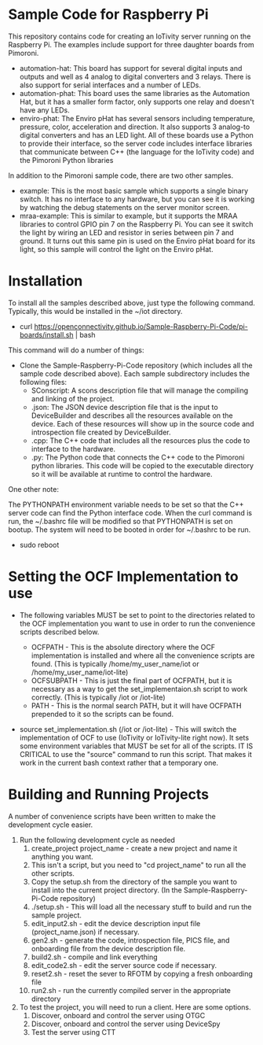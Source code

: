 # Sample Code for Raspberry Pi

This repository contains code for creating an IoTivity server running on the Raspberry Pi. The examples include support for three daughter boards from Pimoroni.
- automation-hat: This board has support for several digital inputs and outputs and well as 4 analog to digital converters and 3 relays. There is also support for serial interfaces and a number of LEDs.
- automation-phat: This board uses the same libraries as the Automation Hat, but it has a smaller form factor, only supports one relay and doesn't have any LEDs.
- enviro-phat: The Enviro pHat has several sensors including temperature, pressure, color, acceleration and direction. It also supports 3 analog-to digital converters and has an LED light.
All of these boards use a Python to provide their interface, so the server code includes interface libraries that communicate between C++ (the language for the IoTivity code) and the Pimoroni Python libraries

In addition to the Pimoroni sample code, there are two other samples.
- example: This is the most basic sample which supports a single binary switch. It has no interface to any hardware, but you can see it is working by watching the debug statements on the server monitor screen.
- mraa-example: This is similar to example, but it supports the MRAA libraries to control GPIO pin 7 on the Raspberry Pi. You can see it switch the light by wiring an LED and resistor in series between pin 7 and ground. It turns out this same pin is used on the Enviro pHat board for its light, so this sample will control the light on the Enviro pHat.

# Installation

To install all the samples described above, just type the following command. Typically, this would be installed in the ~/iot directory.

- curl https://openconnectivity.github.io/Sample-Raspberry-Pi-Code/pi-boards/install.sh | bash

This command will do a number of things:

- Clone the Sample-Raspberry-Pi-Code repository (which includes all the sample code described above). Each sample subdirectory includes the following files:
  - SConscript: A scons description file that will manage the compiling and linking of the project.
  - <sample>.json: The JSON device description file that is the input to DeviceBuilder and describes all the resources available on the device. Each of these resources will show up in the source code and introspection file created by DeviceBuilder.
  - <sample>.cpp: The C++ code that includes all the resources plus the code to interface to the hardware.
  - <sample>.py: The Python code that connects the C++ code to the Pimoroni python libraries. This code will be copied to the executable directory so it will be available at runtime to control the hardware.

One other note:

The PYTHONPATH environment variable needs to be set so that the C++ server code can find the Python interface code. When the curl command is run, the ~/.bashrc file will be modified so that PYTHONPATH is set on bootup. The system will need to be booted in order for ~/.bashrc to be run.
- sudo reboot

# Setting the OCF Implementation to use

- The following variables MUST be set to point to the directories related to the OCF implementation you want to use in order to run the convenience scripts described below.
  - OCFPATH - This is the absolute directory where the OCF implementation is installed and where all the convenience scripts are found. (This is typically /home/my_user_name/iot or /home/my_user_name/iot-lite)
  - OCFSUBPATH - This is just the final part of OCFPATH, but it is necessary as a way to get the set_implementaion.sh script to work correctly. (This is typically /iot or /iot-lite)
  - PATH - This is the normal search PATH, but it will have OCFPATH prepended to it so the scripts can be found.

- source set_implementation.sh (/iot or /iot-lite) - This will switch the implementation of OCF to use (IoTivity or IoTivity-lite right now). It sets some environment variables that MUST be set for all of the scripts. IT IS CRITICAL to use the "source" command to run this script. That makes it work in the current bash context rather that a temporary one.

# Building and Running Projects

A number of convenience scripts have been written to make the development cycle easier.
1. Run the following development cycle as needed
    1. create_project project_name - create a new project and name it anything you want.
    2. This isn't a script, but you need to "cd project_name" to run all the other scripts.
    3. Copy the setup.sh from the directory of the sample you want to install into the current project directory. (In the Sample-Raspberry-Pi-Code repository)
    4. ./setup.sh - This will load all the necessary stuff to build and run the sample project.
    5. edit_input2.sh - edit the device description input file (project_name.json) if necessary.
    6. gen2.sh - generate the code, introspection file, PICS file, and onboarding file from the device description file.
    7. build2.sh - compile and link everything
    8. edit_code2.sh - edit the server source code if necessary.
    9. reset2.sh - reset the sever to RFOTM by copying a fresh onboarding file
    10. run2.sh - run the currently compiled server in the appropriate directory
2. To test the project, you will need to run a client. Here are some options.
    1. Discover, onboard and control the server using OTGC
    2. Discover, onboard and control the server using DeviceSpy
    3. Test the server using CTT
